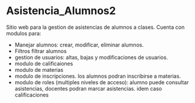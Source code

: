 # Asistencia_Alumnos2
Sitio web para la gestion de asistencias de alumnos a clases.
Cuenta con modulos para:
* Manejar alumnos: crear, modificar, eliminar alumnos.
* Filtros filtrar alumnos
* gestion de usuarios: altas, bajas y modificaciones de usuarios.
* modulo de calificaiones 
* modulo de materias
* modulo de inscripciones. los alumnos podran inscribirse a materias.
* modulo de roles (multiples niveles de acceso): alumno puede consultar asistencias, docentes podran marcar asistencias. idem caso calificaciones 